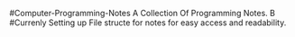 #Computer-Programming-Notes
A Collection Of Programming Notes.
B
#Currenly Setting up File structe for notes for easy access and readability.




